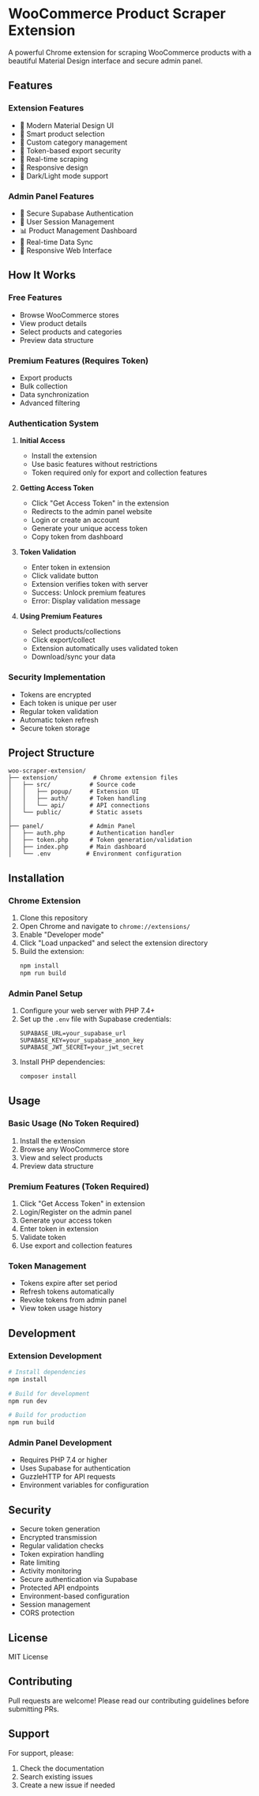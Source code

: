 # WooCommerce Product Scraper Extension

A powerful Chrome extension for scraping WooCommerce products with a beautiful Material Design interface and secure admin panel.

## Features

### Extension Features
- 🎨 Modern Material Design UI
- 🎯 Smart product selection
- 📁 Custom category management
- 💾 Token-based export security
- 🔄 Real-time scraping
- 📱 Responsive design
- 🌙 Dark/Light mode support

### Admin Panel Features
- 🔐 Secure Supabase Authentication
- 👤 User Session Management
- 📊 Product Management Dashboard
- 🔄 Real-time Data Sync
- 📱 Responsive Web Interface

## How It Works

### Free Features
- Browse WooCommerce stores
- View product details
- Select products and categories
- Preview data structure

### Premium Features (Requires Token)
- Export products
- Bulk collection
- Data synchronization
- Advanced filtering

### Authentication System
1. **Initial Access**
   - Install the extension
   - Use basic features without restrictions
   - Token required only for export and collection features

2. **Getting Access Token**
   - Click "Get Access Token" in the extension
   - Redirects to the admin panel website
   - Login or create an account
   - Generate your unique access token
   - Copy token from dashboard

3. **Token Validation**
   - Enter token in extension
   - Click validate button
   - Extension verifies token with server
   - Success: Unlock premium features
   - Error: Display validation message

4. **Using Premium Features**
   - Select products/collections
   - Click export/collect
   - Extension automatically uses validated token
   - Download/sync your data

### Security Implementation
- Tokens are encrypted
- Each token is unique per user
- Regular token validation
- Automatic token refresh
- Secure token storage

## Project Structure

```
woo-scraper-extension/
├── extension/          # Chrome extension files
│   ├── src/           # Source code
│   │   ├── popup/     # Extension UI
│   │   ├── auth/      # Token handling
│   │   └── api/       # API connections
│   └── public/        # Static assets
│
├── panel/             # Admin Panel
│   ├── auth.php       # Authentication handler
│   ├── token.php      # Token generation/validation
│   ├── index.php      # Main dashboard
│   └── .env          # Environment configuration
```

## Installation

### Chrome Extension
1. Clone this repository
2. Open Chrome and navigate to `chrome://extensions/`
3. Enable "Developer mode"
4. Click "Load unpacked" and select the extension directory
5. Build the extension:
   ```bash
   npm install
   npm run build
   ```

### Admin Panel Setup
1. Configure your web server with PHP 7.4+
2. Set up the `.env` file with Supabase credentials:
   ```
   SUPABASE_URL=your_supabase_url
   SUPABASE_KEY=your_supabase_anon_key
   SUPABASE_JWT_SECRET=your_jwt_secret
   ```
3. Install PHP dependencies:
   ```bash
   composer install
   ```

## Usage

### Basic Usage (No Token Required)
1. Install the extension
2. Browse any WooCommerce store
3. View and select products
4. Preview data structure

### Premium Features (Token Required)
1. Click "Get Access Token" in extension
2. Login/Register on the admin panel
3. Generate your access token
4. Enter token in extension
5. Validate token
6. Use export and collection features

### Token Management
- Tokens expire after set period
- Refresh tokens automatically
- Revoke tokens from admin panel
- View token usage history

## Development

### Extension Development
```bash
# Install dependencies
npm install

# Build for development
npm run dev

# Build for production
npm run build
```

### Admin Panel Development
- Requires PHP 7.4 or higher
- Uses Supabase for authentication
- GuzzleHTTP for API requests
- Environment variables for configuration

## Security

- Secure token generation
- Encrypted transmission
- Regular validation checks
- Token expiration handling
- Rate limiting
- Activity monitoring
- Secure authentication via Supabase
- Protected API endpoints
- Environment-based configuration
- Session management
- CORS protection

## License

MIT License

## Contributing

Pull requests are welcome! Please read our contributing guidelines before submitting PRs.

## Support

For support, please:
1. Check the documentation
2. Search existing issues
3. Create a new issue if needed
